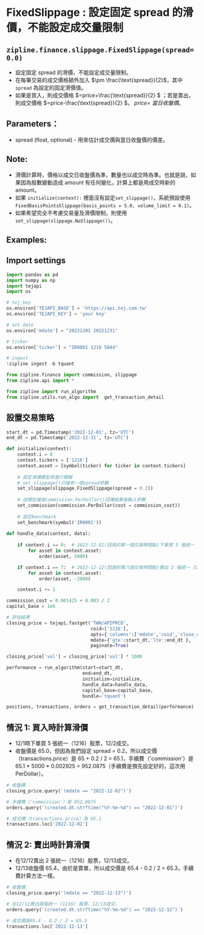 # FixedSlippage : 設定固定 spread 的滑價，不能設定成交量限制
## `zipline.finance.slippage.FixedSlippage(spread=0.0)`
* 設定固定 spread 的滑價，不能設定成交量限制。
* 在每筆交易的成交價格額外加入 $\pm \frac{\text{spread}}{2}$，其中 `spread` 為設定的固定滑價值。
* 如果是買入，則成交價格 $=price+\frac{\text{spread}}{2} $ ；若是賣出，則成交價格 $=price-\frac{\text{spread}}{2} $。 $price=$ _當日收盤價_。

## Parameters：
* spread (float, optional) - 用來估計成交價與當日收盤價的價差。

## Note:
* 滑價計算時，價格以成交日收盤價為準，數量也以成交時為準。也就是說，如果因為股數變動造成 amount 有任何變化，計算上都是用成交時新的 amount。
* 如果 `initialize(context):` 裡面沒有設定`set_slippage()`，系統預設使用 `FixedBasisPointsSlippage(basis_points = 5.0, volume_limit = 0.1)`。
* 如果希望完全不考慮交易量及滑價限制，則使用 `set_slippage(slippage.NoSlippage())`。

## Examples: 
## Import settings
```python
import pandas as pd 
import numpy as np
import tejapi
import os

# tej_key
os.environ['TEJAPI_BASE'] = 'https://api.tej.com.tw'
os.environ['TEJAPI_KEY'] = 'your key'

# set date
os.environ['mdate'] = "20221201 20221231"

# ticker
os.environ['ticker'] = "IR0001 1216 5844"

# ingest
!zipline ingest -b tquant
```

```python
from zipline.finance import commission, slippage
from zipline.api import *

from zipline import run_algorithm  
from zipline.utils.run_algo import  get_transaction_detail
```
## 設置交易策略
```python
start_dt = pd.Timestamp('2022-12-01', tz='UTC')
end_dt = pd.Timestamp('2022-12-31', tz='UTC')

def initialize(context):
    context.i = 0
    context.tickers = ['1216']
    context.asset = [symbol(ticker) for ticker in context.tickers] 
    
    # 設定滑價模型來進行模擬                
    # set_slippage()只接收一個spread參數
    set_slippage(slippage.FixedSlippage(spread = 0.2))
    
    # 這裡在接收commission.PerDollar()回傳結果後輸入參數
    set_commission(commission.PerDollar(cost = commission_cost))
    
    # 設定benchmark
    set_benchmark(symbol('IR0001'))
    
def handle_data(context, data):
    
    if context.i == 0:  # 2022-12-01(回測的第一個交易時間點)下單買 5 張統一（1216）股票
        for asset in context.asset:
            order(asset, 5000)

    if context.i == 7:  # 2022-12-12(回測的第八個交易時間點)賣出 2 張統一（1216）股票
        for asset in context.asset:
            order(asset, -2000)

    context.i += 1

commission_cost = 0.001425 + 0.003 / 2
capital_base = 1e6
```
```python
# 評估結果
closing_price = tejapi.fastget('TWN/APIPRCD',
                               coid=['1216'],
                               opts={'columns':['mdate','coid','close_d','vol']},
                               mdate={'gte':start_dt,'lte':end_dt },
                               paginate=True)

closing_price['vol'] = closing_price['vol'] * 1000

performance = run_algorithm(start=start_dt,
                            end=end_dt,
                            initialize=initialize,
                            handle_data=handle_data,
                            capital_base=capital_base,
                            bundle='tquant')

positions, transactions, orders = get_transaction_detail(performance)
```
## 情況 1: 買入時計算滑價
* 12/1時下單買 5 張統一（1216）股票，12/2成交。
* 收盤價是 65.0，但因為我們設定 spread = 0.2，所以成交價（transactions.price）是 65 + 0.2 / 2 = 65.1，手續費（'commission'）是 65.1 * 5000 * 0.002925 = 952.0875（手續費是預先設定好的，這次用 PerDollar）。
```python
# 收盤價
closing_price.query('(mdate == "2022-12-02")')
```

```python
# 手續費（'commission'）是 952.0875
orders.query('(created.dt.strftime("%Y-%m-%d") == "2022-12-01")')
```

```python
# 成交價（transactions.price）為 65.1
transactions.loc['2022-12-02']
```


## 情況 2: 賣出時計算滑價
* 在12/12賣出 2 張統一（1216）股票，12/13成交。
* 12/13收盤價 65.4，由於是賣單，所以成交價是 65.4 - 0.2 / 2 = 65.3，手續費計算方法一樣。
```python
# 收盤價
closing_price.query('(mdate == "2022-12-13")')
```

```python
# 在12/12賣出兩張統一 (1216) 股票，12/13成交。
orders.query('(created.dt.strftime("%Y-%m-%d") == "2022-12-12")')
```

```python
# 成交價是65.4 - 0.2 / 2 = 65.3
transactions.loc['2022-12-13']
```
